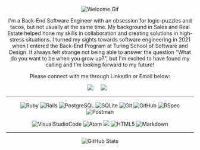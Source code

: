 
<!--
How to make this gif ?
I created the typescript with https://codesandbox.io/
I then recorded my screen with Quicktime before converting the file to a gif
I used this [gifify](https://github.com/jclem/gifify) as a guide
-->
<p align="center">
  <img alt="Welcome Gif" src="https://user-images.githubusercontent.com/91357724/156508954-69f70e80-b9e3-44ab-acd7-ab1c65591b94.gif" />
</p>

<div align="center">

I'm a Back-End Software Engineer with an obsession for logic-puzzles and tacos, but not usually at the same time. My background in Sales and Real Estate helped hone my skills in collaboration and creating solutions in high-stress situations. I turned my sights towards software engineering in 2021 when I entered the Back-End Program at Turing School of Software and Design. It always felt strange not being able to answer the question "What do you want to be when you grow up?", but I'm excited to have found my calling and I'm looking forward to my future! 

Please connect with me through LinkedIn or Email below:

</div>
  

<p align="center">
  <a target="_blank"href="https://www.linkedin.com/in/hirestevenjames/"><img src="https://img.shields.io/badge/linkedin-%230077B5.svg?&style=for-the-badge&logo=linkedin&logoColor=white" /></a>&nbsp;&nbsp;&nbsp;&nbsp;
  <a href="mailto:HireStevenJames@gmail.com?subject=Message%20From%20my%20Github"><img src="https://img.shields.io/badge/gmail-%23D14836.svg?&style=for-the-badge&logo=gmail&logoColor=white" /></a>&nbsp;&nbsp;&nbsp;&nbsp;
</p>

<hr/>

<p align="center">
<img alt="Ruby" src="https://img.shields.io/badge/Ruby-CC342D?style=for-the-badge&logo=ruby&logoColor=white"/>
<img alt="Rails" src="https://img.shields.io/badge/rails-%23CC0000.svg?style=for-the-badge&logo=ruby-on-rails&logoColor=white" />  
<img alt="PostgreSQL" src="https://img.shields.io/badge/PostgreSQL-316192?style=for-the-badge&logo=postgresql&logoColor=white"/>
<img alt="SQLite" src="https://img.shields.io/badge/sqlite-%2307405e.svg?style=for-the-badge&logo=sqlite&logoColor=white" />
<img alt="Git" src="https://img.shields.io/badge/GIT-E44C30?style=for-the-badge&logo=git&logoColor=white"/>
<img alt="GitHub" src="https://img.shields.io/badge/GitHub%20-%2320232a.svg?&style=for-the-badge&logo=GitHub&logoColor=%23EFF7FF" />
<img alt="RSpec" src="https://img.shields.io/badge/Rspec%20-677d2b.svg?&style=for-the-badge&logo=rspec&logoColor=white" />
<img alt="Postman" src="https://img.shields.io/badge/Postman-FF6C37?style=for-the-badge&logo=postman&logoColor=white" />    
</p>

<p align="center">
<img alt="VisualStudioCode" src="https://img.shields.io/badge/Visual_Studio_Code-0078D4?style=for-the-badge&logo=visual%20studio%20code&logoColor=white"/>
<img alt="Atom" src="https://img.shields.io/badge/Atom-%2366595C.svg?style=for-the-badge&logo=atom&logoColor=white" />  
<img atl="Heroku" src="https://img.shields.io/badge/Heroku-430098?style=for-the-badge&logo=heroku&logoColor=white"/>
<img alt="HTML5" src="https://img.shields.io/badge/HTML5-E34F26?style=for-the-badge&logo=html5&logoColor=white"/>
<img alt="Markdown" src="https://img.shields.io/badge/markdown-%23000000.svg?style=for-the-badge&logo=markdown&logoColor=white" />  
</p>

<hr/>

<p align="center">
  <img alt="GitHub Stats" src="https://github-readme-stats.vercel.app/api?username=stevenjames-turing&theme=nord&show_icons=true" /> 
</p>




<!--

<p align="center">
  <img alt="GitHub Streak" src="https://github-readme-streak-stats.herokuapp.com/?user=stevenjames-turing&theme=nord" />
</p>
![welcome_mov mov](https://user-images.githubusercontent.com/91357724/156508954-69f70e80-b9e3-44ab-acd7-ab1c65591b94.gif)

[![Steven's GitHub stats](https://github-readme-stats.vercel.app/api?username=stevenjames-turing&theme=nord&show_icons=true)](https://github.com/anuraghazra/github-readme-stats)

[![GitHub Streak](https://github-readme-streak-stats.herokuapp.com/?user=stevenjames-turing&theme=nord)](https://git.io/streak-stats)
<img alt="RubyOnRails" src="https://img.shields.io/badge/Ruby_on_Rails-CC0000?style=for-the-badge&logo=ruby-on-rails&logoColor=white" />
-->
